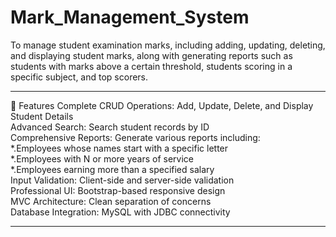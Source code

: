 # Mark_Management_System

To manage student examination marks, including adding, updating, deleting, and displaying student marks, along with generating reports such as students with marks above a certain threshold, students
scoring in a specific subject, and top scorers.

___

🚀 Features Complete CRUD Operations: Add, Update, Delete, and Display Student Details                    
Advanced Search: Search student records by ID                             
Comprehensive Reports: Generate various reports including:                                                 
*.Employees whose names start with a specific letter                                                                
*.Employees with N or more years of service                                                                     
*.Employees earning more than a specified salary                                                    
Input Validation: Client-side and server-side validation                                                              
Professional UI: Bootstrap-based responsive design                                                                 
MVC Architecture: Clean separation of concerns                                                                       
Database Integration: MySQL with JDBC connectivity                                                            

_____

